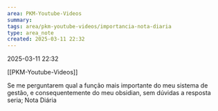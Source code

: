 ```yaml
---
area: PKM-Youtube-Videos
summary: 
tags: area/pkm-youtube-videos/importancia-nota-diaria
type: area_note
created: 2025-03-11 22:32
---
```

 2025-03-11 22:32

[[PKM-Youtube-Videos]] 

Se me perguntarem qual a função mais importante do meu sistema de gestão, e consequentemente do meu obsidian, sem dúvidas a resposta seria;
Nota Diária